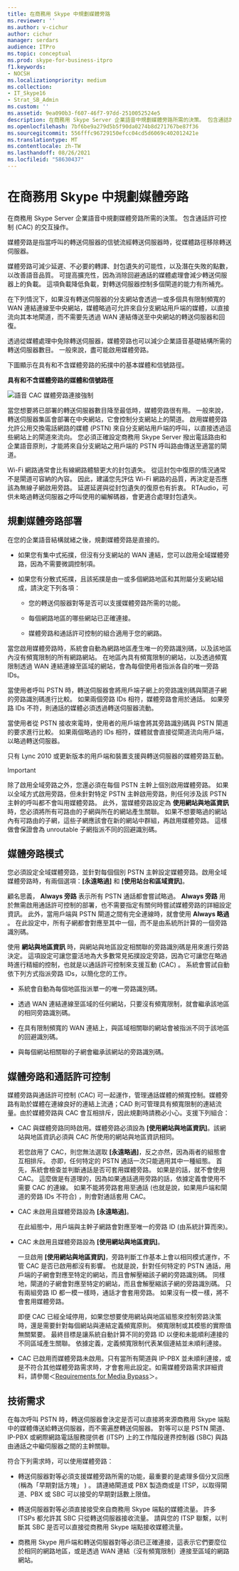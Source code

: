 ```yaml
---
title: 在商務用 Skype 中規劃媒體旁路
ms.reviewer: ''
ms.author: v-cichur
author: cichur
manager: serdars
audience: ITPro
ms.topic: conceptual
ms.prod: skype-for-business-itpro
f1.keywords:
- NOCSH
ms.localizationpriority: medium
ms.collection:
- IT_Skype16
- Strat_SB_Admin
ms.custom: ''
ms.assetid: 9ea090b3-f607-46f7-97dd-2510052524e5
description: 在商務用 Skype Server 企業語音中規劃媒體旁路所需的決策。 包含通話許可控制 (CAC) 的交互操作。
ms.openlocfilehash: 7bf6be9a279d5b5f90da0274b8d271767be87f36
ms.sourcegitcommit: 556fffc96729150efcc04cd5d6069c402012421e
ms.translationtype: MT
ms.contentlocale: zh-TW
ms.lasthandoff: 08/26/2021
ms.locfileid: "58630437"
---
```

# <a name="plan-for-media-bypass-in-skype-for-business"></a>在商務用 Skype 中規劃媒體旁路

在商務用 Skype Server 企業語音中規劃媒體旁路所需的決策。 包含通話許可控制 (CAC) 的交互操作。

媒體旁路是指當呼叫的轉送伺服器的信號流經轉送伺服器時，從媒體路徑移除轉送伺服器。

媒體旁路可減少延遲、不必要的轉譯、封包遺失的可能性，以及潛在失敗的點數，以改善語音品質。 可提高擴充性，因為消除回避通話的媒體處理會減少轉送伺服器上的負載。 這項負載降低負載，對轉送伺服器控制多個閘道的能力有所補充。

 在下列情況下，如果沒有轉送伺服器的分支網站會透過一或多個具有限制頻寬的 WAN 連結連線至中央網站，媒體略過可允許來自分支網站用戶端的媒體，以直接流向其本地閘道，而不需要先透過 WAN 連結傳送至中央網站的轉送伺服器和回復。

透過從媒體處理中免除轉送伺服器，媒體旁路也可以減少企業語音基礎結構所需的轉送伺服器數目。 一般來說，盡可能啟用媒體旁路。

下圖顯示在具有和不含媒體旁路的拓撲中的基本媒體和信號路徑。

**具有和不含媒體旁路的媒體和信號路徑**

![語音 CAC 媒體旁路連接強制](../../media/Plan_CS_VoiceCAC_enforcementofconnectionstoPSTN.jpg)

當您想要將已部署的轉送伺服器數目降至最低時，媒體旁路很有用。 一般來說，轉送伺服器集區會部署在中央網站，它會控制分支網站上的閘道。 啟用媒體旁路允許公用交換電話網路的媒體 (PSTN) 來自分支網站用戶端的呼叫，以直接透過這些網站上的閘道來流向。 您必須正確設定商務用 Skype Server 撥出電話路由和企業語音原則，才能將來自分支網站之用戶端的 PSTN 呼叫路由傳送至適當的閘道。

Wi-Fi 網路通常會比有線網路體驗更大的封包遺失。 從這封包中復原的情況通常不是閘道可容納的內容。 因此，建議您先評估 Wi-Fi 網路的品質，再決定是否應該為無線子網啟用旁路。 延遲延遲與從封包遺失的復原也有折衷。 RTAudio，可供未略過轉送伺服器之呼叫使用的編解碼器，會更適合處理封包遺失。

## <a name="planning-your-media-bypass-deployment"></a>規劃媒體旁路部署

在您的企業語音結構就緒之後，規劃媒體旁路是直接的。

- 如果您有集中式拓撲，但沒有分支網站的 WAN 連結，您可以啟用全域媒體旁路，因為不需要微調控制項。

- 如果您有分散式拓撲，且該拓撲是由一或多個網路地區和其附屬分支網站組成，請決定下列各項：

  - 您的轉送伺服器對等是否可以支援媒體旁路所需的功能。

  - 每個網路地區的哪些網站已正確連接。

  - 媒體旁路和通話許可控制的組合適用于您的網路。

當您啟用媒體旁路時，系統會自動為網路地區產生唯一的旁路識別碼，以及該地區內沒有頻寬限制的所有網路網站。 在地區內具有頻寬限制的網站，以及透過頻寬限制透過 WAN 連結連線至區域的網站，會為每個使用者指派各自的唯一旁路 IDs。

當使用者呼叫 PSTN 時，轉送伺服器會將用戶端子網上的旁路識別碼與閘道子網的旁路識別碼進行比較。 如果兩個旁路 IDs 相符，媒體旁路會用於通話。 如果旁路 IDs 不符，則通話的媒體必須透過轉送伺服器流動。

當使用者從 PSTN 接收來電時，使用者的用戶端會將其旁路識別碼與 PSTN 閘道的要求進行比較。 如果兩個略過的 IDs 相符，媒體就會直接從閘道流向用戶端，以略過轉送伺服器。

只有 Lync 2010 或更新版本的用戶端和裝置支援與轉送伺服器的媒體旁路互動。

> [!IMPORTANT]
> 除了啟用全域旁路之外，您還必須在每個 PSTN 主幹上個別啟用媒體旁路。 如果以全域方式啟用旁路，但未針對特定 PSTN 主幹啟用旁路，則任何涉及該 PSTN 主幹的呼叫都不會叫用媒體旁路。 此外，當媒體旁路設定為 **使用網站與地區資訊** 時，您必須將所有可路由的子網與所在的網站產生關聯。 如果不想要略過的網站內有可路由的子網，這些子網應該會在新的網站中群組，再啟用媒體旁路。 這樣做會保證會為 unroutable 子網指派不同的回避識別碼。

## <a name="media-bypass-modes"></a>媒體旁路模式

您必須設定全域媒體旁路，並針對每個個別 PSTN 主幹設定媒體旁路。啟用全域媒體旁路時，有兩個選項：**[永遠略過]** 和 **[使用站台和區域資訊]**。

顧名思義， **Always 旁路** 表示所有 PSTN 通話都會嘗試略過。 **Always 旁路** 用於無需啟用通話許可控制的部署，也不需要指定有關何時嘗試媒體旁路的詳細設定資訊。 此外，當用戶端與 PSTN 閘道之間有完全連線時，就會使用 **Always 略過** 。 在此設定中，所有子網都會對應至其中一個，而不是由系統所計算的一個旁路識別碼。

使用 **網站與地區資訊** 時，與網站與地區設定相關聯的旁路識別碼是用來進行旁路決定。 這項設定可讓您靈活地為大多數常見拓撲設定旁路，因為它可讓您在略過時進行精細的控制，也就是以通話許可控制來支援互動 (CAC) 。 系統會嘗試自動依下列方式指派旁路 IDs，以簡化您的工作。

- 系統會自動為每個地區指派單一的唯一旁路識別碼。

- 透過 WAN 連結連線至區域的任何網站，只要沒有頻寬限制，就會繼承該地區的相同旁路識別碼。

- 在具有限制頻寬的 WAN 連結上，與區域相關聯的網站會被指派不同于該地區的回避識別碼。

- 與每個網站相關聯的子網會繼承該網站的旁路識別碼。

## <a name="media-bypass-and-call-admission-control"></a>媒體旁路和通話許可控制

媒體旁路與通話許可控制 (CAC) 可一起運作，管理通話媒體的頻寬控制。媒體旁路有助於媒體在連線良好的連結上流通；CAD 則可管理具有頻寬限制的連結流量。由於媒體旁路與 CAC 會互相排斥，因此規劃時請務必小心。支援下列組合：

- CAC 與媒體旁路同時啟用。媒體旁路必須設為 **[使用網站與地區資訊]**。該網站與地區資訊必須與 CAC 所使用的網站與地區資訊相同。

    若您啟用了 CAC，則您無法選取 **[永遠略過]**，反之亦然，因為兩者的組態會互相排斥。 亦即，任何特定的 PSTN 通話一次只能適用其中一種組態。 首先，系統會檢查並判斷通話是否可套用媒體旁路。 如果是的話，就不會使用 CAC。 這麼做是有道理的，因為如果通話適用旁路的話，依據定義會使用不需要 CAC 的連線。 如果不能將旁路套用至通話 (也就是說，如果用戶端和閘道的旁路 IDs 不符合) ，則會對通話套用 CAC。

- CAC 未啟用且媒體旁路設為 **[永遠略過]**。

    在此組態中，用戶端與主幹子網路會對應至唯一的旁路 ID (由系統計算而來)。

- CAC 未啟用且媒體旁路設為 **[使用網站與地區資訊]**。

    一旦啟用 **[使用網站與地區資訊]**，旁路判斷工作基本上會以相同模式運作，不管 CAC 是否已啟用都沒有影響。 也就是說，針對任何特定的 PSTN 通話，用戶端的子網會對應至特定的網站，而且會解壓縮該子網的旁路識別碼。 同樣地，閘道的子網會對應至特定的網站，而且會解壓縮該子網的旁路識別碼。 只有兩組旁路 ID 都一模一樣時，通話才會套用旁路。 如果沒有一模一樣，將不會套用媒體旁路。

    即便 CAC 已經全域停用，如果您想要使用網站與地區組態來控制旁路決策時，還是需要針對每個網站與連結定義頻寬原則。 頻寬限制或其模態的實際值無關緊要。 最終目標是讓系統自動計算不同的旁路 ID 以便和未能順利連接的不同區域產生關聯。 依據定義，定義頻寬限制代表某個連結並未順利連接。

- CAC 已啟用而媒體旁路未啟用。只有當所有閘道與 IP-PBX 並未順利連接，或是不符合其他媒體旁路需求時，才會套用此設定。如需媒體旁路需求詳細資料，請參閱＜[Requirements for Media Bypass](/previous-versions/office/lync-server-2013/lync-server-2013-technical-requirements-for-media-bypass)＞。

## <a name="technical-requirements"></a>技術需求

在每次呼叫 PSTN 時，轉送伺服器會決定是否可以直接將來源商務用 Skype 端點中的媒體傳送給轉送伺服器，而不需遍歷轉送伺服器。 對等可以是 PSTN 閘道、IP-PBX 或網際網路電話服務提供者 (ITSP) 上的工作階段邊界控制器 (SBC) 與路由通話之中繼伺服器之間的主幹關聯。

符合下列需求時，可以使用媒體旁路：

- 轉送伺服器對等必須支援媒體旁路所需的功能，最重要的是處理多個分叉回應 (稱為「早期對話方塊」 ) 。 請連絡閘道或 PBX 製造商或是 ITSP，以取得閘道、PBX 或 SBC 可以接受的早期對話數上限值。

- 轉送伺服器對等必須直接接受來自商務用 Skype 端點的媒體流量。 許多 ITSPs 都允許其 SBC 只從轉送伺服器接收流量。 請與您的 ITSP 聯繫，以判斷其 SBC 是否可以直接從商務用 Skype 端點接收媒體流量。

- 商務用 Skype 用戶端和轉送伺服器對等必須已正確連接，這表示它們要麼位於相同的網路地區，或是透過 WAN 連結（沒有頻寬限制）連接至區域的網路網站。